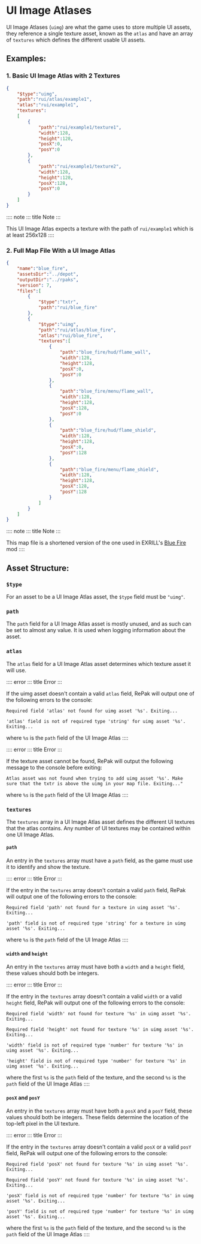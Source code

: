 # UI Image Atlases

UI Image Atlases (`uimg`) are what the game uses to store multiple UI
assets, they reference a single texture asset, known as the `atlas` and
have an array of `textures` which defines the different usable UI
assets.

## Examples:

### 1. Basic UI Image Atlas with 2 Textures

``` json
{
    "$type":"uimg",
    "path":"rui/atlas/example1",
    "atlas":"rui/example1",
    "textures":
    [
        {
            "path":"rui/example1/texture1",
            "width":128,
            "height":128,
            "posX":0,
            "posY":0
        },
        {
            "path":"rui/example1/texture2",
            "width":128,
            "height":128,
            "posX":128,
            "posY":0
        }
    ]
}
```

:::: note
::: title
Note
:::

This UI Image Atlas expects a texture with the path of `rui/example1`
which is at least 256x128
::::

### 2. Full Map File With a UI Image Atlas

``` json
{
    "name":"blue_fire",
    "assetsDir":"../depot",
    "outputDir":"../rpaks",
    "version": 7,
    "files":[
        {
            "$type":"txtr",
            "path":"rui/blue_fire"
        },
        {
            "$type":"uimg",
            "path":"rui/atlas/blue_fire",
            "atlas":"rui/blue_fire",
            "textures":[
                {
                    "path":"blue_fire/hud/flame_wall",
                    "width":128,
                    "height":128,
                    "posX":0,
                    "posY":0
                },
                {
                    "path":"blue_fire/menu/flame_wall",
                    "width":128,
                    "height":128,
                    "posX":128,
                    "posY":0
                },
                {
                    "path":"blue_fire/hud/flame_shield",
                    "width":128,
                    "height":128,
                    "posX":0,
                    "posY":128
                },
                {
                    "path":"blue_fire/menu/flame_shield",
                    "width":128,
                    "height":128,
                    "posX":128,
                    "posY":128
                }
            ]
        }
    ]
}
```

:::: note
::: title
Note
:::

This map file is a shortened version of the one used in EXRILL\'s [Blue
Fire](https://northstar.thunderstore.io/package/EXRILL/Exrills_BlueFire_mod_Beta/)
mod
::::

## Asset Structure:

### `$type`

For an asset to be a UI Image Atlas asset, the `$type` field must be
`"uimg"`.

### `path`

The `path` field for a UI Image Atlas asset is mostly unused, and as
such can be set to almost any value. It is used when logging information
about the asset.

### `atlas`

The `atlas` field for a UI Image Atlas asset determines which texture
asset it will use.

:::: error
::: title
Error
:::

If the uimg asset doesn\'t contain a valid `atlas` field, RePak will
output one of the following errors to the console:

`Required field 'atlas' not found for uimg asset '%s'. Exiting...`

`'atlas' field is not of required type 'string' for uimg asset '%s'. Exiting...`

where `%s` is the `path` field of the UI Image Atlas
::::

:::: error
::: title
Error
:::

If the texture asset cannot be found, RePak will output the following
message to the console before exiting:

`Atlas asset was not found when trying to add uimg asset '%s'. Make sure that the txtr is above the uimg in your map file. Exiting..."`

where `%s` is the `path` field of the UI Image Atlas
::::

### `textures`

The `textures` array in a UI Image Atlas asset defines the different UI
textures that the atlas contains. Any number of UI textures may be
contained within one UI Image Atlas.

#### `path`

An entry in the `textures` array must have a `path` field, as the game
must use it to identify and show the texture.

:::: error
::: title
Error
:::

If the entry in the `textures` array doesn\'t contain a valid `path`
field, RePak will output one of the following errors to the console:

`Required field 'path' not found for a texture in uimg asset '%s'. Exiting...`

`'path' field is not of required type 'string' for a texture in uimg asset '%s'. Exiting...`

where `%s` is the `path` field of the UI Image Atlas
::::

#### `width` and `height`

An entry in the `textures` array must have both a `width` and a `height`
field, these values should both be integers.

:::: error
::: title
Error
:::

If the entry in the `textures` array doesn\'t contain a valid `width` or
a valid `height` field, RePak will output one of the following errors to
the console:

`Required field 'width' not found for texture '%s' in uimg asset '%s'. Exiting...`

`Required field 'height' not found for texture '%s' in uimg asset '%s'. Exiting...`

`'width' field is not of required type 'number' for texture '%s' in uimg asset '%s'. Exiting...`

`'height' field is not of required type 'number' for texture '%s' in uimg asset '%s'. Exiting...`

where the first `%s` is the `path` field of the texture, and the second
`%s` is the `path` field of the UI Image Atlas
::::

#### `posX` and `posY`

An entry in the `textures` array must have both a `posX` and a `posY`
field, these values should both be integers. These fields determine the
location of the top-left pixel in the UI texture.

:::: error
::: title
Error
:::

If the entry in the `textures` array doesn\'t contain a valid `posX` or
a valid `posY` field, RePak will output one of the following errors to
the console:

`Required field 'posX' not found for texture '%s' in uimg asset '%s'. Exiting...`

`Required field 'posY' not found for texture '%s' in uimg asset '%s'. Exiting...`

`'posX' field is not of required type 'number' for texture '%s' in uimg asset '%s'. Exiting...`

`'posY' field is not of required type 'number' for texture '%s' in uimg asset '%s'. Exiting...`

where the first `%s` is the `path` field of the texture, and the second
`%s` is the `path` field of the UI Image Atlas
::::
